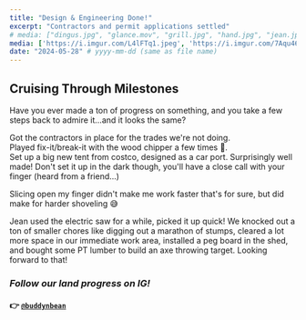 ```yaml
---
title: "Design & Engineering Done!"
excerpt: "Contractors and permit applications settled"
# media: ["dingus.jpg", "glance.mov", "grill.jpg", "hand.jpg", "jean.jpg", "luka_peek.jpg", "luka_yuna.jpg", "luka.jpg", "tent.jpg"]
media: ['https://i.imgur.com/L4lFTq1.jpeg', 'https://i.imgur.com/7Aqu46D.jpeg', 'https://i.imgur.com/PVZ7NZg.jpeg', 'https://i.imgur.com/FtweyHC.mp4', 'https://i.imgur.com/anJdlt0.jpeg', 'https://i.imgur.com/sjNmesj.jpeg', 'https://i.imgur.com/cVk4iuT.jpeg', 'https://i.imgur.com/CCdWxCo.jpeg', 'https://i.imgur.com/4gZWLRP.jpeg']
date: "2024-05-28" # yyyy-mm-dd (same as file name)
---
```


## Cruising Through Milestones
Have you ever made a ton of progress on something, and you take a few steps back to admire it...and it looks the same?

Got the contractors in place for the trades we're not doing. \
Played fix-it/break-it with the wood chipper a few times 🎉. \
Set up a big new tent from costco, designed as a car port. Surprisingly well made! Don't set it up in the dark though, you'll have a close call with your finger (heard from a friend...)

Slicing open my finger didn't make me work faster that's for sure, but did make for harder shoveling 😅

Jean used the electric saw for a while, picked it up quick! We knocked out a ton of smaller chores like digging out a marathon of stumps, cleared a lot more space in our immediate work area, installed a peg board in the shed, and bought some PT lumber to build an axe throwing target. Looking forward to that!


### *Follow our land progress on IG!*
#### 👉 [`@buddynbean`](https://instagram.com/buddynbean)
